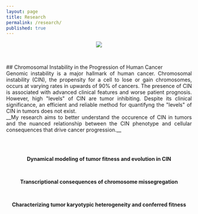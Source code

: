 ```yaml
---
layout: page
title: Research
permalink: /research/
published: true
---
```

<p style="text-align:center"><img src = "{{site.baseurl}}/nci-vol-2493-300.jpg"></p>
  <br>
<p style="text-align:justify">
## Chromosomal Instability in the Progression of Human Cancer
  <br>
Genomic instability is a major hallmark of human cancer. Chromosomal instability (CIN), the propensity for a cell to lose or gain chromosomes, occurs at varying rates in upwards of 90% of cancers. The presence of CIN is associated with advanced clinical features and worse patient prognosis. However, high "levels" of CIN are tumor inhibiting. Despite its clinical significance, an efficient and reliable method for quantifyng the "levels" of CIN in tumors does not exist. 
<br>
__My research aims to better understand the occurence of CIN in tumors and the nuanced relationship between the CIN phenotype and cellular consequences that drive cancer progression.__
</p>
<br><br>

<p style="text-align:center"><b>Dynamical modeling of tumor fitness and evolution in CIN</b></p>
<br>


<p style="text-align:center"><p style="text-align:center"><b>Transcriptional consequences of chromosome missegregation</b><p>
<br>

<p style="text-align:center"><b>Characterizing tumor karyotypic heterogeneity and conferred fitness</b><p>
<br>


